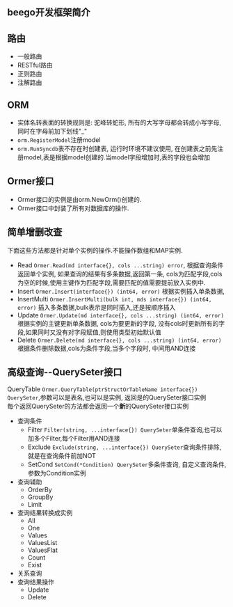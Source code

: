 ## beego开发框架简介

## 路由
- 一般路由
- RESTful路由
- 正则路由
- 注解路由

## ORM
- 实体名转表面的转换规则是: 驼峰转蛇形, 所有的大写字母都会转成小写字母,同时在字母前加下划线"_"
- `orm.RegisterModel`注册model
- `orm.RunSyncdb`表不存在时创建表, 运行时环境不建议使用, 在创建表之前先注册model,表是根据model创建的.当model字段增加时,表的字段也会增加


## Ormer接口
- Ormer接口的实例是由orm.NewOrm()创建的.
- Ormer接口中封装了所有对数据库的操作.

## 简单增删改查
下面这些方法都是针对单个实例的操作.不能操作数组和MAP实例.
- Read `Ormer.Read(md interface{}, cols ...string) error`, 根据查询条件返回单个实例, 如果查询的结果有多条数据,返回第一条, cols为匹配字段,cols为空的时候,使用主键作为匹配字段,需要匹配的值需要提前放入实例中.
- Insert `Ormer.Insert(interface{}) (int64, error)` 根据实例插入单条数据,
- InsertMulti `Ormer.InsertMulti(bulk int, mds interface{}) (int64, error)` 插入多条数据,bulk表示是同时插入,还是按顺序插入
- Update `Ormer.Update(md interface{}, cols ...string) (int64, error)` 根据实例的主键更新单条数据, cols为要更新的字段, 没有cols时更新所有的字段,如果同时又没有对字段赋值,则使用类型初始默认值
- Delete `Ormer.Delete(md interface{}, cols ...string) (int64, error)` 根据条件删除数据,cols为条件字段,当多个字段时, 中间用AND连接

## 高级查询--QuerySeter接口
QueryTable `Ormer.QueryTable(ptrStructOrTableName interface{}) QuerySeter`,参数可以是表名,也可以是实例, 返回是的QuerySeter接口实例   
每个返回QuerySeter的方法都会返回一个**新**的QuerySeter接口实例
- 查询条件
  - Filter `Filter(string, ...interface{}) QuerySeter`单条件查询,也可以加多个Filter,每个Filter用AND连接
  - Exclude `Exclude(string, ...interface{}) QuerySeter`查询条件排除,就是在查询条件前加NOT
  - SetCond `SetCond(*Condition) QuerySeter`多条件查询, 自定义查询条件,参数为Condition实例
- 查询辅助
  - OrderBy
  - GroupBy
  - Limit  
- 查询结果转换成实例
  - All
  - One
  - Values
  - ValuesList
  - ValuesFlat
  - Count
  - Exist
- 关系查询
- 查询结果操作
  - Update
  - Delete
